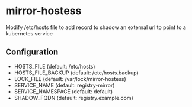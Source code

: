 # mirror-hostess

Modify /etc/hosts file to add record to shadow an external url to point to a kubernetes service

## Configuration

* HOSTS_FILE (default: /etc/hosts)
* HOSTS_FILE_BACKUP (default: /etc/hosts.backup)
* LOCK_FILE (default: /var/lock/mirror-hostess)
* SERVICE_NAME (default: registry-mirror)
* SERVICE_NAMESPACE (default: default)
* SHADOW_FQDN (default: registry.example.com)
